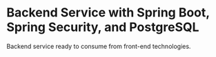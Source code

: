 # Backend Service with Spring Boot, Spring Security, and PostgreSQL
Backend service ready to consume from front-end technologies.

